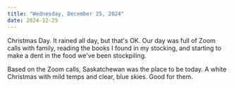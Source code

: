 ```yaml
---
title: "Wednesday, December 25, 2024"
date: 2024-12-25
---
```

Christmas Day.  It rained all day, but that's OK.  Our day was full of Zoom calls with family, reading the books I found in my stocking, and starting to make a dent in the food we've been stockpiling.

Based on the Zoom calls, Saskatchewan was the place to be today.  A white Christmas with mild temps and clear, blue skies.  Good for them.